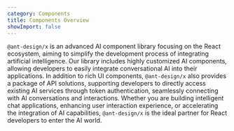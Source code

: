 ```yaml
---
category: Components
title: Components Overview
showImport: false
---
```


`@ant-design/x` is an advanced AI component library focusing on the React ecosystem, aiming to simplify the development process of integrating artificial intelligence. Our library includes highly customized AI components, allowing developers to easily integrate conversational AI into their applications. In addition to rich UI components, `@ant-design/x` also provides a package of API solutions, supporting developers to directly access existing AI services through token authentication, seamlessly connecting with AI conversations and interactions. Whether you are building intelligent chat applications, enhancing user interaction experience, or accelerating the integration of AI capabilities, `@ant-design/x` is the ideal partner for React developers to enter the AI world.

<ComponentOverview></ComponentOverview>
